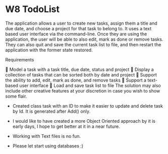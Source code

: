 # W8 TodoList
The application allows a user to create new tasks,
assign them a title and due date, 
and choose a project for that task to belong to. 
It uses a text based user interface via the command-line. 
Once they are using the application,
the user will be able to also edit, mark as done or remove tasks. 
They can also quit and save
the current task list to file, and then restart the application with the former state restored. 

Requirements

 Model a task with a task title, due date, status and project
 Display a collection of tasks that can be sorted both by date and project
 Support the ability to add, edit, mark as done, and remove tasks
 Support a text-based user interface
 Load and save task list to file The solution may also include other creative features at
your discretion in case you wish to show some flair. 

- Created class task with an ID to make it easier to update and delete task by Id.
It is generated after Add() only.

- I would like to have created a more Object Oriented approach by it is early days, I hope to get better at it in a near future.
- Working with Text files is no fun.
- Please let start using databases :) 

